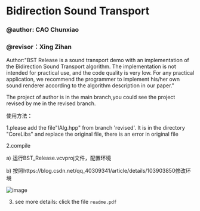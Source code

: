 # Bidirection Sound Transport
### @author: CAO Chunxiao
### @revisor：Xing Zihan

Author:"BST Release is a sound transport demo with an implementation of the Bidirection Sound Transport
algorithm. The implementation is not intended for practical use, and the code quality is very low. For any
practical application, we recommend the programmer to implement his/her own sound renderer according
to the algorithm description in our paper."

The project of author is in the main branch,you could see the project revised by me in the revised branch.

使用方法：

1.please add the file"IAIg.hpp" from branch 'revised'. It is in the directory "CoreLibs" and replace the original file, there is an error in original file

2.compile

a)	运行BST_Release.vcvproj文件，配置环境

b)	按照https://blog.csdn.net/qq_40309341/article/details/103903850修改环境

![image](https://github.com/user-attachments/assets/76081c0c-0f80-4b1a-a999-6869c46b92e6)

3. see more details: click the file `readme.pdf`  
